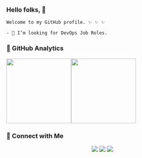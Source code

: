 ### Hello folks, 👋

```
Welcome to my GitHub profile. ✨ ✨ ✨

- 👯 I’m looking for DevOps Job Roles.
```
### :diamond_shape_with_a_dot_inside: GitHub Analytics

<img height="170px" src="https://github-readme-stats.vercel.app/api?username=amalbosemathew&include_all_commits=true&count_private=true&show_icons=true&theme=chartreuse-dark&card" /><img height="170px" src="https://github-readme-stats.vercel.app/api/top-langs/?username=amalbosemathew&include_all_commits=true&count_private=true&show_icons=true&theme=chartreuse-dark&layout=compact" />

### :diamond_shape_with_a_dot_inside: Connect with Me

<p align="center">
<a href="mailto:mathew.amalbose@gmail.com"><img src="https://img.shields.io/badge/-mathew.amalbose@gmail.com-D14836?style=flat&logo=Gmail&logoColor=white"/></a>
<a href="https://www.linkedin.com/in/amal-bose-mathew"><img src="https://img.shields.io/badge/-Linkedin-blue"/></a>
<a href="https://techbit-new.blogspot.com/"><img src="https://img.shields.io/badge/-Blogger-orange"/></a>
  
